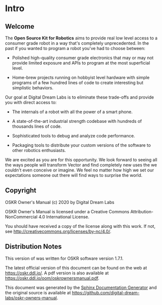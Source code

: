 # Intro

## Welcome

The **Open Source Kit for Robotics** aims to provide real low level
access to a consumer grade robot in a way that's completely
unprecedented. In the past if you wanted to program a robot you've had
to choose between:

* Polished high-quality consumer grade electronics that may or may not
    provide limited exposure and APIs to program at the most superficial
    level.

* Home-brew projects running on hobbyist level hardware with simple
    programs of a few hundred lines of code to create interesting but
    simplistic behaviors.

Our goal at Digital Dream Labs is to eliminate these
trade-offs and provide you with direct access to:

* The internals of a robot with all the power of a smart phone.

* A state-of-the-art industrial strength codebase with hundreds of
    thousands lines of code.

* Sophisticated tools to debug and analyze code performance.

* Packaging tools to distribute your custom versions of the software
    to other robotics enthusiasts.

We are excited as you are for this opportunity. We look forward to
seeing all the ways people will transform Vector and find completely
new uses the we couldn't even conceive or imagine. We feel no matter
how high we set our expectations someone out there will find ways to
surprise the world.

## Copyright

OSKR Owner's Manual (c) 2020 by Digital Dream Labs

OSKR Owner's Manual is licensed under a Creative Commons
Attribution-NonCommercial 4.0 International License.

You should have received a copy of the license along with this
work. If not, see <http://creativecommons.org/licenses/by-nc/4.0/>.

## Distribution Notes

This version of was written for OSKR software version 1.7.1.

The latest official version of this document can be found on the web
at <https://oskr.ddl.io/>. A pdf version is also available at
<https://oskr.ddl.io/oom/oskrownersmanual.pdf>.

This document was generated by the [Sphinx Documentation
Generator](https://www.sphinx-doc.org/) and the original source is
available at <https://github.com/digital-dream-labs/oskr-owners-manual>.

